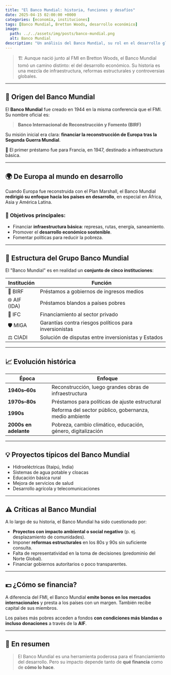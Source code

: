 ```yaml
---
title: "El Banco Mundial: historia, funciones y desafíos"
date: 2025-04-15 02:00:00 +0000
categories: [economía, instituciones]
tags: [Banco Mundial, Bretton Woods, desarrollo económico]
image:
  path: ../../assets/img/posts/banco-mundial.png
  alt: Banco Mundial
description: "Un análisis del Banco Mundial, su rol en el desarrollo global y los desafíos que enfrenta."
---
```



> 🏗️ Aunque nació junto al FMI en Bretton Woods, el Banco Mundial tomó un camino distinto: el del desarrollo económico. Su historia es una mezcla de infraestructura, reformas estructurales y controversias globales.

---

## 📜 Origen del Banco Mundial

El **Banco Mundial** fue creado en 1944 en la misma conferencia que el FMI. Su nombre oficial es:

> **Banco Internacional de Reconstrucción y Fomento (BIRF)**

Su misión inicial era clara: **financiar la reconstrucción de Europa tras la Segunda Guerra Mundial**.

🧱 El primer préstamo fue para Francia, en 1947, destinado a infraestructura básica.

---

## 🌍 De Europa al mundo en desarrollo

Cuando Europa fue reconstruida con el Plan Marshall, el Banco Mundial **redirigió su enfoque hacia los países en desarrollo**, en especial en África, Asia y América Latina.

### 🎯 Objetivos principales:
- Financiar **infraestructura básica**: represas, rutas, energía, saneamiento.
- Promover el **desarrollo económico sostenible**.
- Fomentar políticas para reducir la pobreza.

---

## 🧱 Estructura del Grupo Banco Mundial

El "Banco Mundial" es en realidad un **conjunto de cinco instituciones**:

| Institución | Función                                                |
| ----------- | ------------------------------------------------------ |
| 🏦 BIRF      | Préstamos a gobiernos de ingresos medios               |
| 🌐 AIF (IDA) | Préstamos blandos a países pobres                      |
| 💼 IFC       | Financiamiento al sector privado                       |
| 🛡️ MIGA      | Garantías contra riesgos políticos para inversionistas |
| ⚖️ CIADI     | Solución de disputas entre inversionistas y Estados    |

---

## 📈 Evolución histórica

| Época                 | Enfoque                                                      |
| --------------------- | ------------------------------------------------------------ |
| **1940s–60s**         | Reconstrucción, luego grandes obras de infraestructura       |
| **1970s–80s**         | Préstamos para políticas de ajuste estructural               |
| **1990s**             | Reforma del sector público, gobernanza, medio ambiente       |
| **2000s en adelante** | Pobreza, cambio climático, educación, género, digitalización |

---

## 💡 Proyectos típicos del Banco Mundial

- Hidroeléctricas (Itaipú, India)
- Sistemas de agua potable y cloacas
- Educación básica rural
- Mejora de servicios de salud
- Desarrollo agrícola y telecomunicaciones

---

## ⚠️ Críticas al Banco Mundial

A lo largo de su historia, el Banco Mundial ha sido cuestionado por:

- **Proyectos con impacto ambiental o social negativo** (p. ej. desplazamiento de comunidades).
- Imponer **reformas estructurales** en los 80s y 90s sin suficiente consulta.
- Falta de representatividad en la toma de decisiones (predominio del Norte Global).
- Financiar gobiernos autoritarios o poco transparentes.

---

## 💵 ¿Cómo se financia?

A diferencia del FMI, el Banco Mundial **emite bonos en los mercados internacionales** y presta a los países con un margen. También recibe capital de sus miembros.

Los países más pobres acceden a fondos **con condiciones más blandas o incluso donaciones** a través de la **AIF**.

---

## 🧠 En resumen

> El Banco Mundial es una herramienta poderosa para el financiamiento del desarrollo. Pero su impacto depende tanto de **qué financia** como de **cómo lo hace**.



